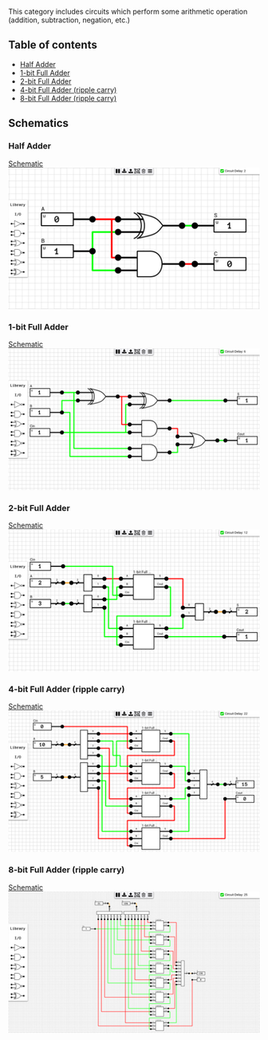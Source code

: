 This category includes circuits which perform some arithmetic operation (addition, subtraction, negation, etc.)

## Table of contents
* [Half Adder](#half_adder)
* [1-bit Full Adder](#1bit_full_adder)
* [2-bit Full Adder](#2bit_full_adder)
* [4-bit Full Adder (ripple carry)](#4bit_full_adder)
* [8-bit Full Adder (ripple carry)](#8bit_full_adder)


## Schematics

### <a name="half_adder"></a>Half Adder
[Schematic](Half%20Adder.sch)
![Half Adder](images/half_adder.png "Half Adder")

### <a name="1bit_full_adder"></a>1-bit Full Adder
[Schematic](1-bit%20Full%20Adder.sch)
![1-bit Full Adder](images/1bit_full_adder.png "1-bit Full Adder")

### <a name="2bit_full_adder"></a>2-bit Full Adder
[Schematic](2-bit%20Full%20Adder.sch)
![2-bit Full Adder](images/2bit_full_adder.png "2-bit Full Adder")

### <a name="4bit_full_adder"></a>4-bit Full Adder (ripple carry)
[Schematic](4-bit%20Full%20Adder.sch)
![4-bit Full Adder (ripple carry)](images/4bit_full_adder.png "4-bit Full Adder (ripple carry)")

### <a name="8bit_full_adder"></a>8-bit Full Adder (ripple carry)
[Schematic](8-bit%20Full%20Adder.sch)
![8-bit Full Adder (ripple carry)](images/8bit_full_adder.png "8-bit Full Adder (ripple carry)")